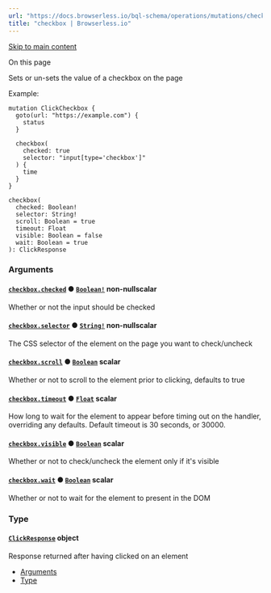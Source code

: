 ```yaml
---
url: "https://docs.browserless.io/bql-schema/operations/mutations/checkbox"
title: "checkbox | Browserless.io"
---
```


[Skip to main content](https://docs.browserless.io/bql-schema/operations/mutations/checkbox#__docusaurus_skipToContent_fallback)

On this page

Sets or un-sets the value of a checkbox on the page

Example:

```codeBlockLines_p187
mutation ClickCheckbox {
  goto(url: "https://example.com") {
    status
  }

  checkbox(
    checked: true
    selector: "input[type='checkbox']"
  ) {
    time
  }
}

```

```codeBlockLines_p187
checkbox(
  checked: Boolean!
  selector: String!
  scroll: Boolean = true
  timeout: Float
  visible: Boolean = false
  wait: Boolean = true
): ClickResponse

```

### Arguments [​](https://docs.browserless.io/bql-schema/operations/mutations/checkbox\#arguments "Direct link to Arguments")

#### [`checkbox.checked`](https://docs.browserless.io/bql-schema/operations/mutations/checkbox\#) ● [`Boolean!`](https://docs.browserless.io/bql-schema/types/scalars/boolean) non-nullscalar [​](https://docs.browserless.io/bql-schema/operations/mutations/checkbox\#checkboxcheckedboolean-- "Direct link to checkboxcheckedboolean--")

Whether or not the input should be checked

#### [`checkbox.selector`](https://docs.browserless.io/bql-schema/operations/mutations/checkbox\#) ● [`String!`](https://docs.browserless.io/bql-schema/types/scalars/string) non-nullscalar [​](https://docs.browserless.io/bql-schema/operations/mutations/checkbox\#checkboxselectorstring-- "Direct link to checkboxselectorstring--")

The CSS selector of the element on the page you want to check/uncheck

#### [`checkbox.scroll`](https://docs.browserless.io/bql-schema/operations/mutations/checkbox\#) ● [`Boolean`](https://docs.browserless.io/bql-schema/types/scalars/boolean) scalar [​](https://docs.browserless.io/bql-schema/operations/mutations/checkbox\#checkboxscrollboolean- "Direct link to checkboxscrollboolean-")

Whether or not to scroll to the element prior to clicking, defaults to true

#### [`checkbox.timeout`](https://docs.browserless.io/bql-schema/operations/mutations/checkbox\#) ● [`Float`](https://docs.browserless.io/bql-schema/types/scalars/float) scalar [​](https://docs.browserless.io/bql-schema/operations/mutations/checkbox\#checkboxtimeoutfloat- "Direct link to checkboxtimeoutfloat-")

How long to wait for the element to appear before timing out on the handler, overriding any defaults. Default timeout is 30 seconds, or 30000.

#### [`checkbox.visible`](https://docs.browserless.io/bql-schema/operations/mutations/checkbox\#) ● [`Boolean`](https://docs.browserless.io/bql-schema/types/scalars/boolean) scalar [​](https://docs.browserless.io/bql-schema/operations/mutations/checkbox\#checkboxvisibleboolean- "Direct link to checkboxvisibleboolean-")

Whether or not to check/uncheck the element only if it's visible

#### [`checkbox.wait`](https://docs.browserless.io/bql-schema/operations/mutations/checkbox\#) ● [`Boolean`](https://docs.browserless.io/bql-schema/types/scalars/boolean) scalar [​](https://docs.browserless.io/bql-schema/operations/mutations/checkbox\#checkboxwaitboolean- "Direct link to checkboxwaitboolean-")

Whether or not to wait for the element to present in the DOM

### Type [​](https://docs.browserless.io/bql-schema/operations/mutations/checkbox\#type "Direct link to Type")

#### [`ClickResponse`](https://docs.browserless.io/bql-schema/types/objects/click-response) object [​](https://docs.browserless.io/bql-schema/operations/mutations/checkbox\#clickresponse- "Direct link to clickresponse-")

Response returned after having clicked on an element

- [Arguments](https://docs.browserless.io/bql-schema/operations/mutations/checkbox#arguments)
- [Type](https://docs.browserless.io/bql-schema/operations/mutations/checkbox#type)
